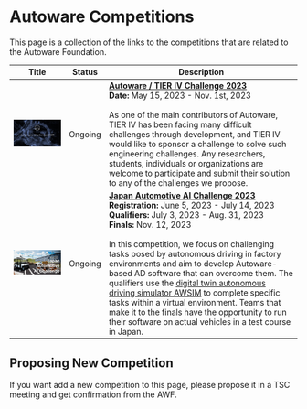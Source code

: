 # Autoware Competitions

This page is a collection of the links to the competitions that are related to the Autoware Foundation.

|                             Title                             | Status  | Description                                                                                                                                                                                                                                                                                                                                                                                                                                                                                               |
| :-----------------------------------------------------------: | :-----: | --------------------------------------------------------------------------------------------------------------------------------------------------------------------------------------------------------------------------------------------------------------------------------------------------------------------------------------------------------------------------------------------------------------------------------------------------------------------------------------------------------- |
| <img src="images/autoware_challenge_2023.png" width = 640px > | Ongoing | **[Autoware / TIER IV Challenge 2023](https://www.autoware.org/autoware-challenge-2023)** <br> **Date:** May 15, 2023 - Nov. 1st, 2023 <br><br> As one of the main contributors of Autoware, TIER IV has been facing many difficult challenges through development, and TIER IV would like to sponsor a challenge to solve such engineering challenges. Any researchers, students, individuals or organizations are welcome to participate and submit their solution to any of the challenges we propose. |
| <img src="images/aichallenge_2023.png" width = 640px > | Ongoing | **[Japan Automotive AI Challenge 2023](https://www.jsae.or.jp/jaaic/)** <br> **Registration:** June 5, 2023 - July 14, 2023 <br>**Qualifiers:** July 3, 2023 - Aug. 31, 2023 <br>**Finals:** Nov. 12, 2023<br><br> In this competition, we focus on challenging tasks posed by autonomous driving in factory environments and aim to develop Autoware-based AD software that can overcome them. The qualifiers use the [digital twin autonomous driving simulator AWSIM](https://tier4.github.io/AWSIM/) to complete specific tasks within a virtual environment. Teams that make it to the finals have the opportunity to run their software on actual vehicles in a test course in Japan. |

## Proposing New Competition

If you want add a new competition to this page, please propose it in a TSC meeting and get confirmation from the AWF.
